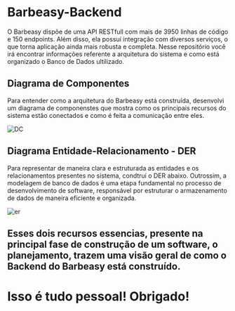 # Barbeasy-Backend
O Barbeasy dispõe de uma API RESTfull com mais de 3950 linhas de código e 150 endpoints. Além disso, ela possuí integração com diversos serviços, o que torna aplicação ainda mais robusta e completa. Nesse repositório você irá encontrar informações referente a arquitetura do sistema e como está organizado o Banco de Dados ultilizado.

## Diagrama de Componentes
Para entender como a arquitetura do Barbeasy está construída, desenvolvi um diagrama de componenstes que mostra como os principais recursos do sistema estão conectados e como é feita a comunicação entre eles.

![DC](https://github.com/user-attachments/assets/3f4dc03a-73ab-4b68-a365-3338996bf413)

## Diagrama Entidade-Relacionamento - DER
Para representar de maneira clara e estruturada as entidades e os relacionamentos presentes no sistema, condtruí o DER abaixo. Outrossim, a modelagem de banco de dados é uma etapa fundamental no processo de desenvolvimento de software, responsável por estruturar o armazenamento de dados de maneira eficiente e organizada.

![er](https://github.com/user-attachments/assets/6205c7c9-7cfc-4ceb-9a0c-ae5281c14e7c)

## Esses dois recursos essencias, presente na principal fase de construção de um software, o planejamento, trazem uma visão geral de como o Backend do Barbeasy está construído.

# Isso é tudo pessoal! Obrigado!
